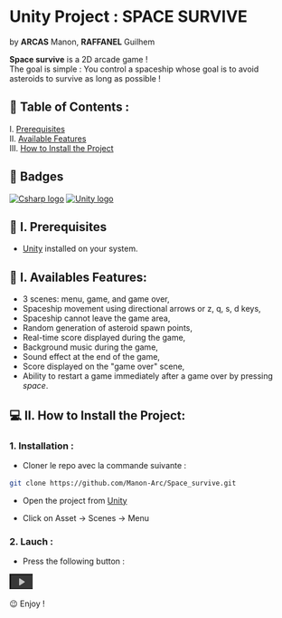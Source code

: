 # Unity Project : SPACE SURVIVE

by **ARCAS** Manon, **RAFFANEL** Guilhem

**Space survive** is a 2D arcade game !<br>
The goal is simple : You control a spaceship whose goal is to avoid asteroids to survive as long as possible !

## 📌 Table of Contents :
   
I. [Prerequisites](#🔧-prerequisites)  
II. [Available Features](#🌟-i-available-features)  
III. [How to Install the Project](#💻-ii-how-to-install-the-project)  

## 🎯 Badges

[![Csharp logo](https://img.shields.io/badge/Language-CSharp-green
)](https://www.java.com/fr/)
[![Unity logo](https://img.shields.io/badge/Software-Unity-black
)](https://www.java.com/fr/)

## 🔧 I. Prerequisites

- [Unity](https://unity.com/fr/download) installed on your system.


## 🌟 I. Availables Features:

- 3 scenes: menu, game, and game over,
- Spaceship movement using directional arrows or z, q, s, d keys,
- Spaceship cannot leave the game area,
- Random generation of asteroid spawn points,
- Real-time score displayed during the game,
- Background music during the game,
- Sound effect at the end of the game,
- Score displayed on the "game over" scene,
- Ability to restart a game immediately after a game over by pressing *space*.

## 💻 II. How to Install the Project:

### 1. Installation :

- Cloner le repo avec la commande suivante :
```bash
git clone https://github.com/Manon-Arc/Space_survive.git
```
- Open the project from [Unity](https://unity.com/fr/download)

- Click on Asset -> Scenes -> Menu

### 2. Lauch :

- Press the following button :

![button](./img/button.png)

😉 Enjoy !